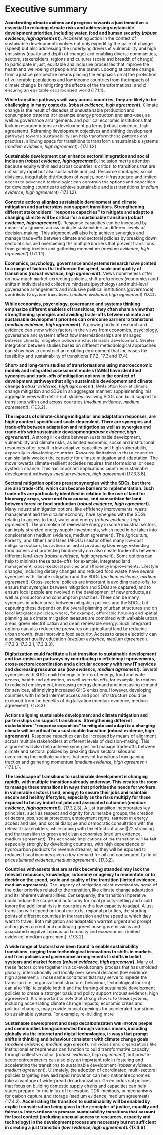 # Executive summary
**Accelerating climate actions and progress towards a just transition is essential to reducing climate risks and addressing sustainable development priorities, including water, food and human security (_robust evidence, high agreement_)**. Accelerating action in the context of sustainable development involves not only expediting the pace of change (speed) but also addressing the underlying drivers of vulnerability and high emissions (quality and depth of change) and enabling diverse communities, sectors, stakeholders, regions and cultures (scale and breadth of change) to participate in just, equitable and inclusive processes that improve the health and well-being of people and the planet. Looking at climate change from a justice perspective means placing the emphasis on a) the protection of vulnerable populations and low income countries from the impacts of climate change, b) mitigating the effects of the transformations, and c) ensuring an equitable decarbonized world {17.1.1}.

**While transition pathways will vary across countries, they are likely to be challenging in many contexts. (_robust evidence, high agreement_).** Climate change is the result of decades of unsustainable production and consumption patterns (for example energy production and land-use), as well as governance arrangements and political economic institutions that lock in resource-intensive development patterns (robust evidence, high agreement). Reframing development objectives and shifting development pathways towards sustainability can help transform these patterns and practices, allowing space for transitions to transform unsustainable systems (_medium evidence, high agreement_). {17.1.1.2}.

**Sustainable development can enhance sectoral integration and social inclusion (_robust evidence, high agreement_)**. Inclusion merits attention because equity within and across countries is critical to transitions that are not simply rapid but also sustainable and just. Resource shortages, social divisions, inequitable distributions of wealth, poor infrastructure and limited access to advanced technologies can constrain the options and capacities for developing countries to achieve sustainable and just transitions (_medium evidence, high agreement_) {17.1.1.2}.

**Concrete actions aligning sustainable development and climate mitigation and partnerships can support transitions. Strengthening different stakeholders’ “response capacities” to mitigate and adapt to a changing climate will be critical for a sustainable transition (_robust evidence, high agreement_).** Response capacities can be increased by means of alignment across multiple stakeholders at different levels of decision-making. This alignment will also help achieve synergies and manage trade-offs between climate and sectoral policies by breaking down sectoral silos and overcoming the multiple barriers that prevent transitions from gaining traction and gathering momentum (_medium evidence, high agreement_) {17.1.1.1}.

**Economics, psychology, governance and systems research have pointed to a range of factors that influence the speed, scale and quality of transitions (_robust evidence, high agreement_).** Views nonetheless differ on how much market-correcting policies, shift preferences (economics) and shifts in individual and collective mindsets (psychology) and multi-level governance arrangements and inclusive political institutions (governance) contribute to system transitions (_medium evidence, high agreement_) {17.2}.

**While economics, psychology, governance and systems thinking emphasize different enablers of transitions, they often share a view that strengthening synergies and avoiding trade-offs between climate and sustainable development priorities can overcome barriers to transitions (_medium evidence, high agreement_)**. A growing body of research and evidence can show which factors in the views from economics, psychology, governance and systems affect how interrelationships are managed
between climate, mitigation policies and sustainable development. Greater integration between studies based on different methodological approaches can show how to construct an enabling environment that increases the feasibility and sustainability of transitions {17.2, 17.3 and 17.4}.

**Short- and long-term studies of transformations using macroeconomic models and integrated assessment models (IAMs) have identified synergies and trade-offs of mitigation options in the context of development pathways that align sustainable development and climate change (_robust evidence, high agreement_).** IAMs often look at climate change mitigation and SDGs in an aggregate manner: supplementing this aggregate view with detail-rich studies involving SDGs can build support for transitions within and across countries (_medium evidence, medium agreement_). {17.3.2}.

**The impacts of climate-change mitigation and adaptation responses, are highly context-specific and scale-dependent. There are synergies and trade-offs between adaptation and mitigation as well as synergies and trade-offs with sustainable development(_robust evidence, high agreement_).** A strong link exists between sustainable development, vulnerability and climate risks, as limited economic, social and institutional resources often result in low adaptive capacities and high vulnerability, especially in developing countries. Resource limitations in these countries can similarly weaken the capacity for climate mitigation and adaptation. The move towards climate-resilient societies requires transformational or deep systemic change. This has important implications countries’sustainable development pathways (_medium evidence, high agreement_) {17.3.3.6}.

**Sectoral mitigation options present synergies with the SDGs, but there are also trade-offs, which can become barriers to implementation. Such trade-offs are particularly identified in relation to the use of land for bioenergy crops, water and food access, and competition for land between forest or food production (_robust evidence, high agreement_).** Many industrial mitigation options, like efficiency improvements, waste management and the circular economy, have synergies with the SDGs relating to access to food, water and energy (_robust evidence, high agreement_). The promotion of renewable energy in some industrial sectors, can imply stranded energy supply investments, which need to be taken into consideration (medium evidence, medium agreement). The Agriculture, Forestry, and Other Land Uses (AFOLU) sector offers many low-cost mitigation options, but actions aimed at producing bioenergy, extending food access and protecting biodiversity can also create trade-offs between different land-uses (_robust evidence, high agreement_). Some options can help to minimize these trade-offs, for example, integrated land management, cross-sectoral policies and efficiency improvements. Lifestyle changes, including dietary changes and reduced food waste, have several synergies with climate mitigation and the SDGs (_medium evidence, medium agreement_). Cross-sectoral policies are important in avoiding trade-offs, to ensure that synergies between mitigation and SDGs are captured, and to ensure local people are involved in the development of new products, as well as production and consumption practices. There can be many synergies in urban areas between mitigation policies and the SDGs, but capturing these depends on the overall planning of urban structures and on local integrated policies, where, for example, affordable housing and spatial planning as a climate mitigation measure are combined with walkable urban areas, green electrification and clean renewable energy. Such integrated options can also reduce the pressures on agricultural land by reducing urban growth, thus improving food security. Access to green electricity can also support quality education (_medium evidence, medium agreement_). {17.3.3, 17.3.3.1, 17.3.3.3}.

 **Digitalization could facilitate a fast transition to sustainable development and low-emission 
 pathways by contributing to efficiency improvements, cross-sectoral coordination and a circular 
 economy with new IT services and decreasing resource use (_low evidence, medium agreement_).** 
 Several synergies with SDGs could emerge in terms of energy, food and water access, health and education, as well as trade-offs, for example, in relation to reduced employment, increasing energy demand and increasing demand for services, all implying increased GHG emissions. However, 
developing countries with limited internet access and poor infrastructure could be excluded from the benefits of digitalization (medium evidence, medium agreement). {17.3.3}. 

**Actions aligning sustainable development and climate mitigation and partnerships can support 
transitions. Strengthening different stakeholders’ “response capacities” to mitigate and adapt to a changing climate will be critical for a sustainable transition (robust evidence, high agreement)**. Response capacities can be increased by means of alignment across multiple stakeholders at different 
 levels of decision-making. This alignment will also help achieve synergies and manage trade-offs 
 between climate and sectoral policies by breaking down sectoral silos and overcoming the multiple barriers that prevent transitions from gaining traction and gathering momentum (_medium evidence, high agreement_) {17.1.1.1}.

**The landscape of transitions to sustainable development is changing rapidly, with multiple 
 transitions already underway. This creates the room to manage these transitions in ways that 
 prioritise the needs for workers in vulnerable sectors (land, energy) to secure their jobs and  maintain secure and healthy lifestyles, especially as the risks multiply for those exposed to heavy  industrial jobs and associated outcomes (_medium evidence, high agreement_)**. {17.3.2.3}. A just transition incorporates key principles, such as respect and dignity for vulnerable groups, the creation of decent jobs, social protection, employment rights, fairness in energy access and use, and social dialogue and democratic consultation with the relevant stakeholders, while coping with the effects of asset22 stranding and the transition to green and clean economies (medium evidence, medium agreement). The economic implications of the transition will be felt especially strongly by developing countries, with 
high dependence on hydrocarbon products for revenue streams, as they will be exposed to reduced fiscal incomes given a low demand for oil and consequent fall in oil prices (_limited evidence, medium agreement_). {17.3.2}. 

**Countries with assets that are at risk becoming stranded may lack the relevant resources, 
 knowledge, autonomy or agency to reorientate, or to decide on the speed, scale and quality of the 
 transition (limited evidence, medium agreement).** The urgency of mitigation might overshadow some 
 of the other priorities related to the transition, like climate change adaptation and its inherent 
 vulnerabilities. Consequently, the transition imperative could reduce the scope and autonomy for local 
 priority-setting and could ignore the additional risks in countries with a low capacity to adapt. A just transition will depend on local contexts, regional priorities, the starting points of different countries in the transition and the speed at which they want to travel. Both mitigation and adaptation warrant urgent 
 and prompt action given current and continuing greenhouse gas emissions and associated negative 
 impacts on humanity and ecosystems. (limited evidence, medium agreement). {17.3.2}. 

 **A wide range of factors have been found to enable sustainability transitions, ranging from 
 technological innovations to shifts in markets, and from policies and governance arrangements 
 to shifts in belief systems and market forces (_robust evidence, high agreement_).** Many of these 
 factors come together in a co-evolutionary process that has unfolded globally, internationally and 
 locally over several decades (low evidence, high agreement). Those same conditions that may serve to 
 impede the transition (i.e., organizational structure, behaviour, technological lock-in) can also ‘flip’ to 
 enable both it and the framing of sustainable development policies to create a stronger basis and policy 
 support (robust evidence, high agreement). It is important to note that strong shocks to these systems, 
 including accelerating climate change impacts, economic crises and political changes, may provide 
 crucial openings for accelerated transitions to sustainable systems. For example, re-building more

**Sustainable development and deep decarbonization will involve people and communities being connected through various means, including globally via the internet and digital technologies, in ways that prompt shifts in thinking and behaviour consistent with climate change goals (_medium evidence, medium agreement_)**. Individuals and organizations like institutional entrepreneurs can function to build transformative capacity through collective action (_robust evidence, high agreement_), but private-sector entrepreneurs can also play an important role in fostering and accelerating the transitions to sustainable development (_robust evidence, medium agreement_). Ultimately, the adoption of coordinated, multi-sectoral policies targeting new and rapid innovation can help national economies take advantage of widespread decarbonization. Green industrial policies that focus on building domestic supply chains and capacities can help states prepare for the influx of renewable, CDR-methods, or mechanisms for carbon capture and storage (medium evidence, medium agreement){17.4.2}.
**Accelerating the transition to sustainability will be enabled by explicit consideration being given to the principles of justice, equality and fairness. Interventions to promote sustainability transitions that account for local context (including unequal access to resources, capacity and technology) in the development process are necessary but not sufficient in creating a just transition (_low evidence, high agreement_). {17.4.6}**
